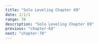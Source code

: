 ```yaml
---
title: "Solo Leveling Chapter 69"
date: 1/1/1
range: 78
description: "Solo Leveling Chapter 69"
previous: "chapter-68"
next: "chapter-70"
---
```

